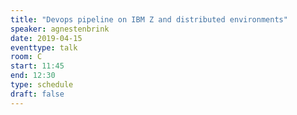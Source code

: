 ```yaml
---
title: "Devops pipeline on IBM Z and distributed environments"
speaker: agnestenbrink
date: 2019-04-15
eventtype: talk
room: C
start: 11:45
end: 12:30
type: schedule
draft: false
---
```

